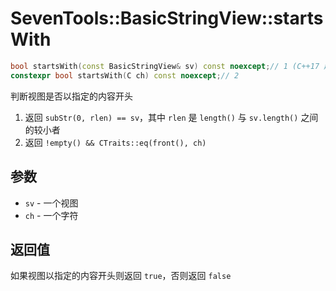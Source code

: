 # SevenTools::BasicStringView::startsWith

```cpp
bool startsWith(const BasicStringView& sv) const noexcept;// 1 (C++17 起 constexpr)
constexpr bool startsWith(C ch) const noexcept;// 2
```

判断视图是否以指定的内容开头

1. 返回 `subStr(0, rlen) == sv`，其中 `rlen` 是 `length()` 与 `sv.length()` 之间的较小者
2. 返回 `!empty() && CTraits::eq(front(), ch)`

## 参数

- `sv` \- 一个视图
- `ch` \- 一个字符

## 返回值

如果视图以指定的内容开头则返回 `true`，否则返回 `false`